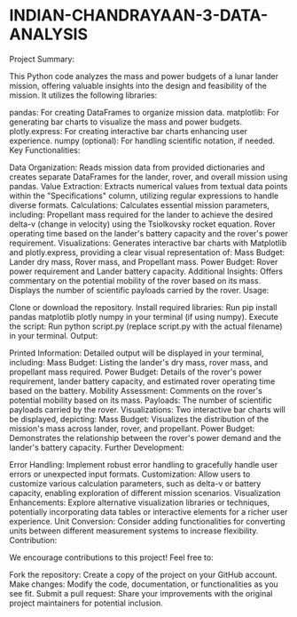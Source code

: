 # INDIAN-CHANDRAYAAN-3-DATA-ANALYSIS
Project Summary:

This Python code analyzes the mass and power budgets of a lunar lander mission, offering valuable insights into the design and feasibility of the mission. It utilizes the following libraries:

pandas: For creating DataFrames to organize mission data.
matplotlib: For generating bar charts to visualize the mass and power budgets.
plotly.express: For creating interactive bar charts enhancing user experience.
numpy (optional): For handling scientific notation, if needed.
Key Functionalities:

Data Organization:
Reads mission data from provided dictionaries and creates separate DataFrames for the lander, rover, and overall mission using pandas.
Value Extraction:
Extracts numerical values from textual data points within the "Specifications" column, utilizing regular expressions to handle diverse formats.
Calculations:
Calculates essential mission parameters, including:
Propellant mass required for the lander to achieve the desired delta-v (change in velocity) using the Tsiolkovsky rocket equation.
Rover operating time based on the lander's battery capacity and the rover's power requirement.
Visualizations:
Generates interactive bar charts with Matplotlib and plotly.express, providing a clear visual representation of:
Mass Budget: Lander dry mass, Rover mass, and Propellant mass.
Power Budget: Rover power requirement and Lander battery capacity.
Additional Insights:
Offers commentary on the potential mobility of the rover based on its mass.
Displays the number of scientific payloads carried by the rover.
Usage:

Clone or download the repository.
Install required libraries:
Run pip install pandas matplotlib plotly numpy in your terminal (if using numpy).
Execute the script:
Run python script.py (replace script.py with the actual filename) in your terminal.
Output:

Printed Information:
Detailed output will be displayed in your terminal, including:
Mass Budget: Listing the lander's dry mass, rover mass, and propellant mass required.
Power Budget: Details of the rover's power requirement, lander battery capacity, and estimated rover operating time based on the battery.
Mobility Assessment: Comments on the rover's potential mobility based on its mass.
Payloads: The number of scientific payloads carried by the rover.
Visualizations:
Two interactive bar charts will be displayed, depicting:
Mass Budget: Visualizes the distribution of the mission's mass across lander, rover, and propellant.
Power Budget: Demonstrates the relationship between the rover's power demand and the lander's battery capacity.
Further Development:

Error Handling: Implement robust error handling to gracefully handle user errors or unexpected input formats.
Customization: Allow users to customize various calculation parameters, such as delta-v or battery capacity, enabling exploration of different mission scenarios.
Visualization Enhancements: Explore alternative visualization libraries or techniques, potentially incorporating data tables or interactive elements for a richer user experience.
Unit Conversion: Consider adding functionalities for converting units between different measurement systems to increase flexibility.
Contribution:

We encourage contributions to this project! Feel free to:

Fork the repository: Create a copy of the project on your GitHub account.
Make changes: Modify the code, documentation, or functionalities as you see fit.
Submit a pull request: Share your improvements with the original project maintainers for potential inclusion.
